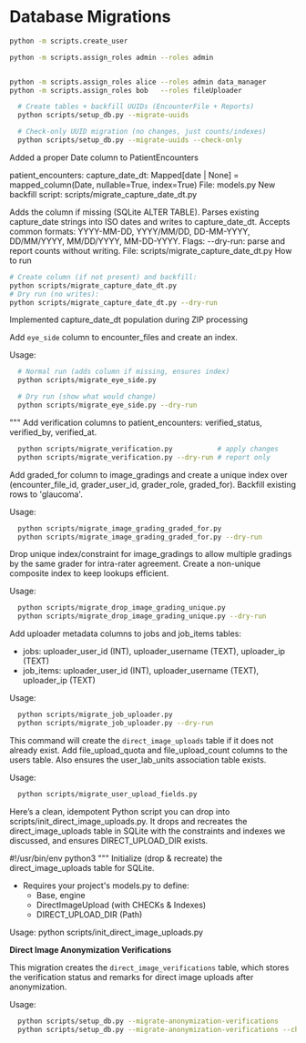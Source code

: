 # Database Migrations



```bash
python -m scripts.create_user

python -m scripts.assign_roles admin --roles admin


python -m scripts.assign_roles alice --roles admin data_manager
python -m scripts.assign_roles bob   --roles fileUploader
```




```bash
  # Create tables + backfill UUIDs (EncounterFile + Reports)
  python scripts/setup_db.py --migrate-uuids

  # Check-only UUID migration (no changes, just counts/indexes)
  python scripts/setup_db.py --migrate-uuids --check-only
```





Added a proper Date column to PatientEncounters

patient_encounters: capture_date_dt: Mapped[date | None] = mapped_column(Date, nullable=True, index=True)
File: models.py
New backfill script: scripts/migrate_capture_date_dt.py

Adds the column if missing (SQLite ALTER TABLE).
Parses existing capture_date strings into ISO dates and writes to capture_date_dt.
Accepts common formats: YYYY-MM-DD, YYYY/MM/DD, DD-MM-YYYY, DD/MM/YYYY, MM/DD/YYYY, MM-DD-YYYY.
Flags:
--dry-run: parse and report counts without writing.
File: scripts/migrate_capture_date_dt.py
How to run

```bash
# Create column (if not present) and backfill:
python scripts/migrate_capture_date_dt.py
# Dry run (no writes):
python scripts/migrate_capture_date_dt.py --dry-run
```

Implemented capture_date_dt population during ZIP processing





Add `eye_side` column to encounter_files and create an index.

Usage:
```bash
  # Normal run (adds column if missing, ensures index)
  python scripts/migrate_eye_side.py

  # Dry run (show what would change)
  python scripts/migrate_eye_side.py --dry-run
```




"""
Add verification columns to patient_encounters: verified_status, verified_by, verified_at.

```bash
  python scripts/migrate_verification.py           # apply changes
  python scripts/migrate_verification.py --dry-run # report only
```





Add graded_for column to image_gradings and create a unique index over
  (encounter_file_id, grader_user_id, grader_role, graded_for).
Backfill existing rows to 'glaucoma'.

Usage:
```bash
  python scripts/migrate_image_grading_graded_for.py
  python scripts/migrate_image_grading_graded_for.py --dry-run

```

Drop unique index/constraint for image_gradings to allow multiple gradings
by the same grader for intra-rater agreement. Create a non-unique composite
index to keep lookups efficient.

Usage:
```bash
  python scripts/migrate_drop_image_grading_unique.py
  python scripts/migrate_drop_image_grading_unique.py --dry-run
```



Add uploader metadata columns to jobs and job_items tables:
 - jobs: uploader_user_id (INT), uploader_username (TEXT), uploader_ip (TEXT)
 - job_items: uploader_user_id (INT), uploader_username (TEXT), uploader_ip (TEXT)

Usage:
```bash
  python scripts/migrate_job_uploader.py
  python scripts/migrate_job_uploader.py --dry-run
```


This command will create the `direct_image_uploads` table if it does not already exist.
Add file_upload_quota and file_upload_count columns to the users table.
Also ensures the user_lab_units association table exists.

Usage:

```bash
  python scripts/migrate_user_upload_fields.py
```



Here’s a clean, idempotent Python script you can drop into scripts/init_direct_image_uploads.py. It drops and recreates the direct_image_uploads table in SQLite with the constraints and indexes we discussed, and ensures DIRECT_UPLOAD_DIR exists.

#!/usr/bin/env python3
"""
Initialize (drop & recreate) the direct_image_uploads table for SQLite.

- Requires your project's models.py to define:
  - Base, engine
  - DirectImageUpload (with CHECKs & Indexes)
  - DIRECT_UPLOAD_DIR (Path)

Usage:
  python scripts/init_direct_image_uploads.py


**Direct Image Anonymization Verifications**

This migration creates the `direct_image_verifications` table, which stores the verification status and remarks for direct image uploads after anonymization.

Usage:
```bash
  python scripts/setup_db.py --migrate-anonymization-verifications
  python scripts/setup_db.py --migrate-anonymization-verifications --check-only
```